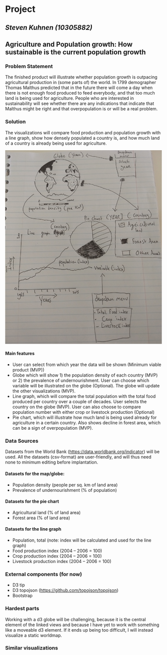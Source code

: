 # Project
## *Steven Kuhnen (10305882)*
## **Agriculture and Population growth: How sustainable is the current population growth**

### Problem Statement
The finished product will illustrate whether population growth is outpacing agricultural production in (some parts of) the world. In 1799 demographer Thomas Malthus predicted that in the future there will come a day when there is not enough food produced to feed everybody, and that too much land is being used for agriculture. People who are interested in sustainability will see whether there are any indications that indicate that Malthus might be right and that overpopulation is or will be a real problem.

### Solution
The visualizations will compare food production and population growth with a line graph, show how densely populated a country is, and how much land of a country is already being used for agriculture.

![drawn proposal](doc/proposal.jpg)

#### Main features
- User can select from which year the data will be shown (Minimum viable product (MVP))
- Globe which will show 1) the population density of each country (MVP) or 2) the prevalence of undernourishment. User can choose which variable will be illustrated on the globe (Optional). The globe will update the other visualizations (MVP).
- Line graph, which will compare the total population with the total food produced per country over a couple of decades. User selects the country on the globe (MVP). User can also choose to compare population number with either crop or livestock production (Optional)
- Pie chart, which will illustrate how much land is being used already for agriculture in a certain country. Also shows decline in forest area, which can be a sign of overpopulation (MVP).

### Data Sources
Datasets from the World Bank (https://data.worldbank.org/indicator) will be used. All the datasets (csv-format) are user-friendly, and will thus need none to minimum editing before implantation.

#### Datasets for the map/globe:
- Population density (people per sq. km of land area)
- Prevalence of undernourishment (% of population)

#### Datasets for the pie chart
- Agricultural land (% of land area)
- Forest area (% of land area)

#### Datasets for the line graph
- Population, total (note: index will be calculated and used for the line graph)
- Food production index (2004 – 2006 = 100)
- Crop production index (2004 – 2006 = 100)
- Livestock production index (2004 – 2006 = 100)

### External components (for now)
- D3 tip
- D3 topojson (https://github.com/topojson/topojson)
- Bootstrap

### Hardest parts
Working with a d3 globe will be challenging, because it is the central element of the linked views and because I have yet to work with something like a moveable d3 element. If it ends up being too difficult, I will instead visualize a static worldmap.

### Similar visualizations

